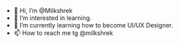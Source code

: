 - 👋 Hi, I’m @Milkshrek
- 👀 I’m interested in learning. 
- 🌱 I’m currently learning how to become UI/UX Designer.
- 📫 How to reach me tg @milkshrek

<!---
Milkshrek/Milkshrek is a ✨ special ✨ repository because its `README.md` (this file) appears on your GitHub profile.
You can click the Preview link to take a look at your changes.
--->
